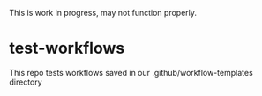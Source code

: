 This is work in progress, may not function properly.
# test-workflows
This repo tests workflows saved in our .github/workflow-templates directory
